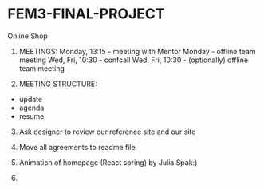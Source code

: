 # FEM3-FINAL-PROJECT
Online Shop

1) MEETINGS:
Monday, 13:15 - meeting with Mentor
Monday - offline team meeting
Wed, Fri, 10:30 - confcall
Wed, Fri, 10:30 - (optionally) offline team meeting

2) MEETING STRUCTURE:
- update
- agenda
- resume

3) Ask designer to review our reference site and our site

4) Move all agreements to readme file

5) Animation of homepage (React spring) by Julia Spak:)

6) 

